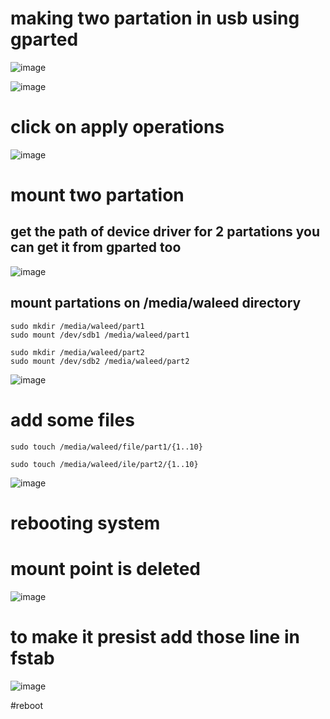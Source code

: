 # making two partation in usb using gparted

![image](https://github.com/waleedelfieky/Moudule_one_tasks/assets/126036494/33b87c1a-c15d-4ab0-99c0-4cbf0960fb4d)

![image](https://github.com/waleedelfieky/Moudule_one_tasks/assets/126036494/2c801c08-4b3e-4d7c-a21f-5c1f5ba107a7)
# click on apply operations
![image](https://github.com/waleedelfieky/Moudule_one_tasks/assets/126036494/fd4276aa-ceea-4e2a-80bf-62c114c43cca)


# mount two partation 
## get the path of device driver for 2 partations you can get it from gparted too 
![image](https://github.com/waleedelfieky/Moudule_one_tasks/assets/126036494/6caec551-eaf4-48d1-9019-d3f4e10f81ca)
## mount partations on /media/waleed directory
```
sudo mkdir /media/waleed/part1
sudo mount /dev/sdb1 /media/waleed/part1
```

```
sudo mkdir /media/waleed/part2
sudo mount /dev/sdb2 /media/waleed/part2
```
![image](https://github.com/waleedelfieky/Moudule_one_tasks/assets/126036494/2dedd184-2c07-4ff5-91eb-a2cdc47fb588)


# add some files 
```
sudo touch /media/waleed/file/part1/{1..10}
```
```
sudo touch /media/waleed/ile/part2/{1..10}
```

![image](https://github.com/waleedelfieky/Moudule_one_tasks/assets/126036494/ed1021d6-72e3-44e6-9840-29b2deddac78)


# rebooting system 
# mount point is deleted
![image](https://github.com/waleedelfieky/Moudule_one_tasks/assets/126036494/25e20232-ff77-492a-b496-d41374f54361)

# to make it presist add those line in fstab 
![image](https://github.com/waleedelfieky/Moudule_one_tasks/assets/126036494/7cb8e574-bbb6-46ec-a9ae-030cb7105356)

 #reboot 


